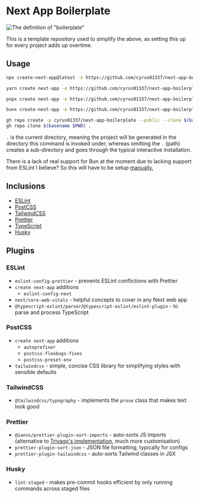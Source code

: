 # Next App Boilerplate

![The definition of "boilerplate"](https://i.imgur.com/0xEmAP6.png)

This is a template repository used to simplify the above, as setting this up for every project adds up overtime.

## Usage

```sh
npx create-next-app@latest -e https://github.com/cyrus01337/next-app-boilerplate .
```

```sh
yarn create next-app -e https://github.com/cyrus01337/next-app-boilerplate .
```

```sh
pnpx create next-app -e https://github.com/cyrus01337/next-app-boilerplate .
```

```sh
bunx create-next-app -e https://github.com/cyrus01337/next-app-boilerplate .
```

```sh
gh repo create -p cyrus01337/next-app-boilerplate --public --clone $(basename $PWD) && \
gh repo clone $(basename $PWD) .
```

`.` is the current directory, meaning the project will be generated in the directory this command is
invoked under, whereas omitting the `.` (path) creates a sub-directory and goes through the typical
interactive installation.

There is a lack of real support for Bun at the moment due to lacking support
from ESLint I believe? So this will have to be setup [manually.](https://bun.sh/docs/typescript)

## Inclusions

-   [ESLint](https://eslint.org/)
-   [PostCSS](https://postcss.org/)
-   [TailwindCSS](https://tailwindcss.com/)
-   [Prettier](https://prettier.io/)
-   [TypeScript](https://www.typescriptlang.org)
-   [Husky](https://typicode.github.io/husky/)

## Plugins

### ESLint

-   `eslint-config-prettier` - prevents ESLint conflictions with Prettier
-   `create next-app` additions
    -   `eslint-config-next`
-   `next/core-web-vitals` - helpful concepts to cover in any Next web app
-   `@typescript-eslint/parser`/`@typescript-eslint/eslint-plugin` - to parse
    and process TypeScript

### PostCSS

-   `create next-app` additions
    -   `autoprefixer`
    -   `postcss-flexbugs-fixes`
    -   `postcss-preset-env`
-   `tailwindcss` - simple, concise CSS library for simplifying styles with sensible defaults

### TailwindCSS

-   `@tailwindcss/typography` - implements the `prose` class that makes text look good

### Prettier

-   `@ianvs/prettier-plugin-sort-imports` - auto-sorts JS imports (alternative
    to [Trivago's implementation](https://github.com/trivago/prettier-plugin-sort-imports),
    much more customisation)
-   `prettier-plugin-sort-json` - JSON file formatting, typically for configs
-   `prettier-plugin-tailwindcss` - auto-sorts Tailwind classes in JSX

### Husky
-   `lint-staged` - makes pre-commit hooks efficient by only running commands across staged files
